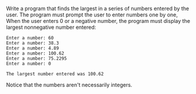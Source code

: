 Write a program that finds the largest in a series of numbers entered by the
user. The program must prompt the user to enter numbers one by one, When the
user enters 0 or a negative number, the program must display the largest
nonnegative number entered:

```
Enter a number: 60
Enter a number: 38.3
Enter a number: 4.89
Enter a number: 100.62
Enter a number: 75.2295
Enter a number: 0

The largest number entered was 100.62
```

Notice that the numbers aren't necessarily integers.